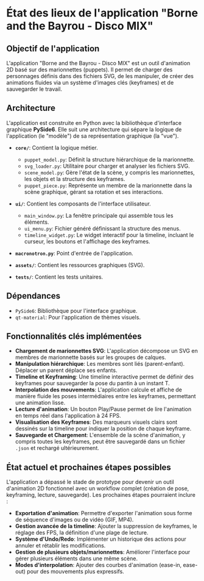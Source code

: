 # État des lieux de l'application "Borne and the Bayrou - Disco MIX"

## Objectif de l'application

L'application "Borne and the Bayrou - Disco MIX" est un outil d'animation 2D basé sur des marionnettes (puppets). Il permet de charger des personnages définis dans des fichiers SVG, de les manipuler, de créer des animations fluides via un système d'images clés (keyframes) et de sauvegarder le travail.

## Architecture

L'application est construite en Python avec la bibliothèque d'interface graphique **PySide6**. Elle suit une architecture qui sépare la logique de l'application (le "modèle") de sa représentation graphique (la "vue").

*   **`core/`**: Contient la logique métier.
    *   `puppet_model.py`: Définit la structure hiérarchique de la marionnette.
    *   `svg_loader.py`: Utilitaire pour charger et analyser les fichiers SVG.
    *   `scene_model.py`: Gère l'état de la scène, y compris les marionnettes, les objets et la structure des keyframes.
    *   `puppet_piece.py`: Représente un membre de la marionnette dans la scène graphique, gérant sa rotation et ses interactions.

*   **`ui/`**: Contient les composants de l'interface utilisateur.
    *   `main_window.py`: La fenêtre principale qui assemble tous les éléments.
    *   `ui_menu.py`: Fichier généré définissant la structure des menus.
    *   `timeline_widget.py`: Le widget interactif pour la timeline, incluant le curseur, les boutons et l'affichage des keyframes.

*   **`macronotron.py`**: Point d'entrée de l'application.
*   **`assets/`**: Contient les ressources graphiques (SVG).
*   **`tests/`**: Contient les tests unitaires.

## Dépendances

*   `PySide6`: Bibliothèque pour l'interface graphique.
*   `qt-material`: Pour l'application de thèmes visuels.

## Fonctionnalités clés implémentées

*   **Chargement de marionnettes SVG**: L'application décompose un SVG en membres de marionnette basés sur les groupes de calques.
*   **Manipulation hiérarchique**: Les membres sont liés (parent-enfant). Déplacer un parent déplace ses enfants.
*   **Timeline et Keyframing**: Une timeline interactive permet de définir des keyframes pour sauvegarder la pose du pantin à un instant T.
*   **Interpolation des mouvements**: L'application calcule et affiche de manière fluide les poses intermédiaires entre les keyframes, permettant une animation lisse.
*   **Lecture d'animation**: Un bouton Play/Pause permet de lire l'animation en temps réel dans l'application à 24 FPS.
*   **Visualisation des Keyframes**: Des marqueurs visuels clairs sont dessinés sur la timeline pour indiquer la position de chaque keyframe.
*   **Sauvegarde et Chargement**: L'ensemble de la scène d'animation, y compris toutes les keyframes, peut être sauvegardé dans un fichier `.json` et rechargé ultérieurement.

## État actuel et prochaines étapes possibles

L'application a dépassé le stade de prototype pour devenir un outil d'animation 2D fonctionnel avec un workflow complet (création de pose, keyframing, lecture, sauvegarde). Les prochaines étapes pourraient inclure :

*   **Exportation d'animation**: Permettre d'exporter l'animation sous forme de séquence d'images ou de vidéo (GIF, MP4).
*   **Gestion avancée de la timeline**: Ajouter la suppression de keyframes, le réglage des FPS, la définition d'une plage de lecture.
*   **Système d'Undo/Redo**: Implémenter un historique des actions pour annuler et rétablir les modifications.
*   **Gestion de plusieurs objets/marionnettes**: Améliorer l'interface pour gérer plusieurs éléments dans une même scène.
*   **Modes d'interpolation**: Ajouter des courbes d'animation (ease-in, ease-out) pour des mouvements plus expressifs.